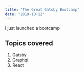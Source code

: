 ```yaml
---
title: "The Great Gatsby Bootcamp"
date: "2019-10-12"
---
```


I just launched a bootcamp

## Topics covered

1. Gatsby
2. Graphql
3. React